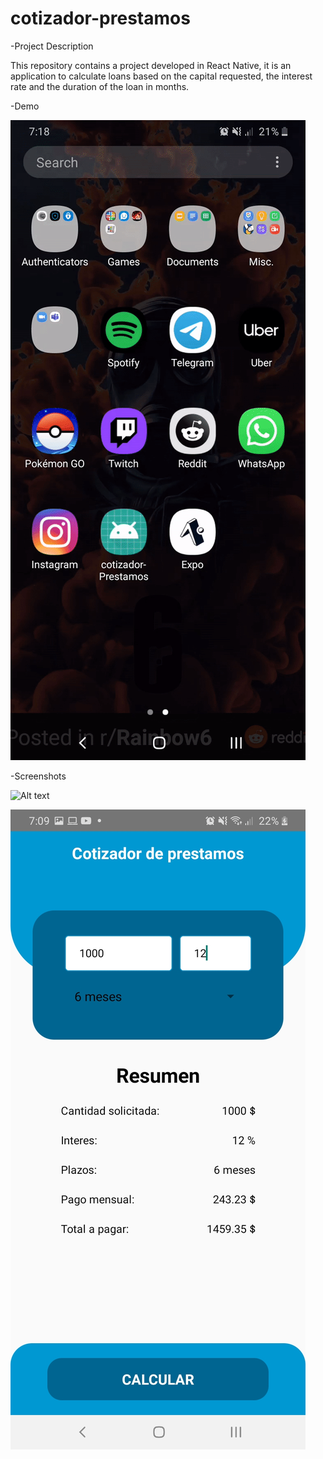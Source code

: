 # cotizador-prestamos

-Project Description

This repository contains a project developed in React Native, it is an application to calculate loans based on the capital requested, the interest rate and the duration of the loan in months.

-Demo

![Alt text](imgs/appVideogif.gif)

-Screenshots

![Alt text](imgs/initApp.jpg4)

![Alt text](imgs/resultsApp.jpg)
